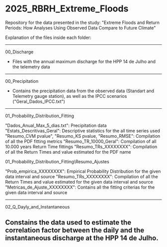# 2025_RBRH_Extreme_Floods
Repository for the data presented in the study: "Extreme Floods and Return Periods: How Analyses Using Observed Data Compare to Future Climate"

Explanation of the files inside each folder:


----------------------------------------------------------------------------------------------
00_Discharge

* Files with the annual maximum discharge for the HPP 14 de Julho and the telemetry data

----------------------------------------------------------------------------------------------
00_Precipitation

* Contains the precipitation data from the observed data (Standart and Telemetry gauge station), as well as the IPCC scenarios ("Geral_Dados_IPCC.txt")

----------------------------------------------------------------------------------------------
01_Probability_Distribution_Fitting

"Dados_Anual_Max_5_dias.txt": Precipitation data
"Estats_Descritivas_Geral": Descriptive statistics for the all time series used
"Resumo_CVM pvalue", "Resumo_KS pvalue, "Resumo_RMSE": Compilation of all the PDF fitting metrics
"Resumo_TR_10000_Geral": Compilation of all 10.000 years Return Time fittings
"Resumo_TRs_XXXXXXXX": Compilation of all the Return Times and value estimated for the PDF name

01_Probability_Distribution_Fitting\\Resumo_Ajustes

"Prob_empirica_XXXXXXXX": Empirical Probability Distribution for the given data interval and source
"Resumo_TRs_XXXXXXXX": Compilation of all the Return Times and value estimated for the given data interval and source
"Metricas_de_Ajuste_XXXXXXXX": Contains all the fitting criterias for the given data interval and source


----------------------------------------------------------------------------------------------
02_Q_Dayly_and_Instantaneous

Constains the data used to estimate the correlation factor between the daily and the instantaneous discharge at the HPP 14 de Julho.
----------------------------------------------------------------------------------------------
